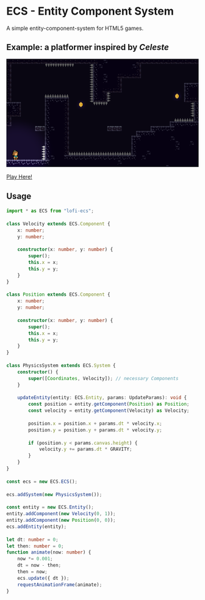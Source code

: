 # ECS - Entity Component System

A simple entity-component-system for HTML5 games.

## Example: a platformer inspired by _Celeste_

![](examples/platformer/assets/card.png)

[Play Here!](https://www.jakobmaier.at/projects/ecs/platformer/?ref=github)

## Usage

```TypeScript
import * as ECS from "lofi-ecs";

class Velocity extends ECS.Component {
	x: number;
	y: number;

	constructor(x: number, y: number) {
		super();
		this.x = x;
		this.y = y;
	}
}

class Position extends ECS.Component {
	x: number;
	y: number;

	constructor(x: number, y: number) {
		super();
		this.x = x;
		this.y = y;
	}
}

class PhysicsSystem extends ECS.System {
	constructor() {
		super([Coordinates, Velocity]); // necessary Components
	}

	updateEntity(entity: ECS.Entity, params: UpdateParams): void {
		const position = entity.getComponent(Position) as Position;
		const velocity = entity.getComponent(Velocity) as Velocity;

		position.x = position.x + params.dt * velocity.x;
		position.y = position.y + params.dt * velocity.y;

		if (position.y < params.canvas.height) {
			velocity.y += params.dt * GRAVITY;
		}
	}
}

const ecs = new ECS.ECS();

ecs.addSystem(new PhysicsSystem());

const entity = new ECS.Entity();
entity.addComponent(new Velocity(0, 1));
entity.addComponent(new Position(0, 0));
ecs.addEntity(entity);

let dt: number = 0;
let then: number = 0;
function animate(now: number) {
	now *= 0.001;
	dt = now - then;
	then = now;
	ecs.update({ dt });
	requestAnimationFrame(animate);
}


```
